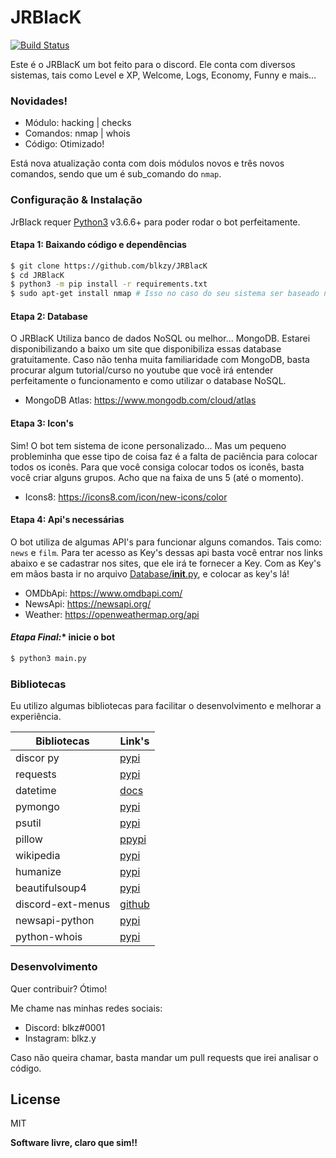 # JRBlacK

[![Build Status](https://travis-ci.org/joemccann/dillinger.svg?branch=master)](https://travis-ci.org/joemccann/dillinger)

Este é o JRBlacK um bot feito para o discord. Ele conta com diversos sistemas, tais como Level e XP, Welcome, Logs, Economy, Funny e mais...

### Novidades!

  - Módulo: hacking | checks
  - Comandos: nmap | whois
  - Código: Otimizado!

Está nova atualização conta com dois módulos novos e três novos comandos, sendo que um é sub_comando do `nmap`.

### Configuração & Instalação

JrBlack requer [Python3](https://python.org/) v3.6.6+ para poder rodar o bot perfeitamente.

#### **Etapa 1:** Baixando código e dependências
```sh
$ git clone https://github.com/blkzy/JRBlacK
$ cd JRBlacK
$ python3 -m pip install -r requirements.txt
$ sudo apt-get install nmap # Isso no caso do seu sistema ser baseado no Debian ou Ubuntu.
```

#### **Etapa 2:** Database
O JRBlacK Utiliza banco de dados NoSQL ou melhor... MongoDB.
Estarei disponibilizando a baixo um site que disponibiliza essas database gratuitamente.
Caso não tenha muita familiaridade com MongoDB, basta procurar algum tutorial/curso no youtube que você irá entender perfeitamente o funcionamento e como utilizar o database NoSQL.

- MongoDB Atlas: https://www.mongodb.com/cloud/atlas

#### **Etapa 3:** Icon's
Sim! O bot tem sistema de icone personalizado...
Mas um pequeno probleminha que esse tipo de coisa faz é a falta de paciência para colocar todos os iconês.
Para que você consiga colocar todos os iconês, basta você criar alguns grupos. Acho que na faixa de uns 5 (até o momento).

- Icons8: https://icons8.com/icon/new-icons/color

#### **Etapa 4:** Api's necessárias
O bot utiliza de algumas API's para funcionar alguns comandos. Tais como: `news` e `film`.
Para ter acesso as Key's dessas api basta você entrar nos links abaixo e se cadastrar nos sites, que ele irá te fornecer a Key.
Com as Key's em mãos basta ir no arquivo [Database/__init__.py](https://github.com/BlackZacky/JRBlacK-BOT/blob/master/Database/__init__.py), e colocar as key's lá!

- OMDbApi: https://www.omdbapi.com/
- NewsApi: https://newsapi.org/
- Weather: https://openweathermap.org/api

#### *Etapa Final:** inicie o bot

```sh
$ python3 main.py
```

### Bibliotecas

Eu utilizo algumas bibliotecas para facilitar o desenvolvimento e melhorar a experiência.

| Bibliotecas | Link's |
| ------ | ------ |
| discor py | [pypi][url_discordpy] |
| requests | [pypi][url_requests] |
| datetime | [docs][url_datetime] |
| pymongo | [pypi][url_pymongo] |
| psutil | [pypi][url_psutil] |
| pillow | [ppypi][url_pillow] |
| wikipedia | [pypi][url_wikipedia] |
| humanize | [pypi][url_humanize] |
| beautifulsoup4 | [pypi][url_beautifulsoup4] |
| discord-ext-menus | [github][url_discord_ext_menus] |
| newsapi-python | [pypi][url_newsapi_python] |
| python-whois | [pypi][url_python_whois] |


### Desenvolvimento

Quer contribuir? Ótimo!

Me chame nas minhas redes sociais:
- Discord: blkz#0001
- Instagram: blkz.y

Caso não queira chamar, basta mandar um pull requests que irei analisar o código.

License
----
MIT

**Software livre, claro que sim!!**

  [url_discordpy]: <https://pypi.org/project/discord.py/>
  [url_requests]: <https://pypi.org/project/requests/>
  [url_datetime]: <https://docs.python.org/3/library/datetime.html>
  [url_pymongo]: <https://pypi.org/project/pymongo/>
  [url_psutil]: <https://pypi.org/project/psutil/>
  [url_pillow]: <https://pypi.org/project/Pillow/>
  [url_wikipedia]: <https://pypi.org/project/wikipedia/>
  [url_humanize]: <https://pypi.org/project/humanize/>
  [url_beautifulsoup4]: <https://pypi.org/project/beautifulsoup4/>
  [url_discord_ext_menus]: <https://github.com/Rapptz/discord-ext-menus>
  [url_newsapi_python]: <https://pypi.org/project/newsapi-python/>
  [url_python_whois]: <https://pypi.org/project/python-whois/>